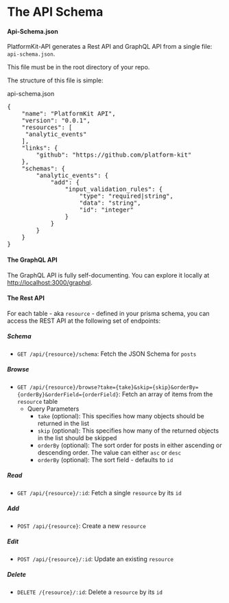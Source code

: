# The API Schema

#### Api-Schema.json

PlatformKit-API generates a Rest API and GraphQL API from a single file: `api-schema.json`. 

This file must be in the root directory of your repo.

The structure of this file is simple:

<div class="card api-schema-card bg-dark br-5">
<div class="card-header text-light"><span class="o-50">api-schema.json</span></div>
<div class="card-body">
<pre class="text-light mb-0">
{
    "name": "PlatformKit API",
    "version": "0.0.1",
    "resources": [
     "analytic_events"
    ],
    "links": {
        "github": "https://github.com/platform-kit"
    },
    "schemas": {
        "analytic_events": {
            "add": {
                "input_validation_rules": {
                    "type": "required|string",
                    "data": "string",
                    "id": "integer"
                }
            }
        }
    }
}
</pre>
</div>
</div>

#### The GraphQL API

The GraphQL API is fully self-documenting. You can explore it locally at [http://localhost:3000/graphql](http://localhost:3000/graphql).

#### The Rest API

For each table - aka `resource` - defined in your prisma schema, you can access the REST API at the following set of endpoints:

##### Schema
- `GET /api/{resource}/schema`: Fetch the JSON Schema for `posts` 

##### Browse
- `GET /api/{resource}/browse?take={take}&skip={skip}&orderBy={orderBy}&orderField={orderField}`: Fetch an array of items from the `resource` table
  - Query Parameters  
    - `take` (optional): This specifies how many objects should be returned in the list
    - `skip` (optional): This specifies how many of the returned objects in the list should be skipped
    - `orderBy` (optional): The sort order for posts in either ascending or descending order. The value can either `asc` or `desc`
    - `orderBy` (optional): The sort field - defaults to `id`

##### Read 
- `GET /api/{resource}/:id`: Fetch a single `resource` by its `id`

##### Add

- `POST /api/{resource}`: Create a new `resource`  

##### Edit

- `POST /api/{resource}/:id`: Update an existing `resource`

##### Delete

- `DELETE /{resource}/:id`: Delete a `resource` by its `id`